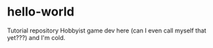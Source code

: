 # hello-world
Tutorial repository
Hobbyist game dev here (can I even call myself that yet???) and I'm cold.
